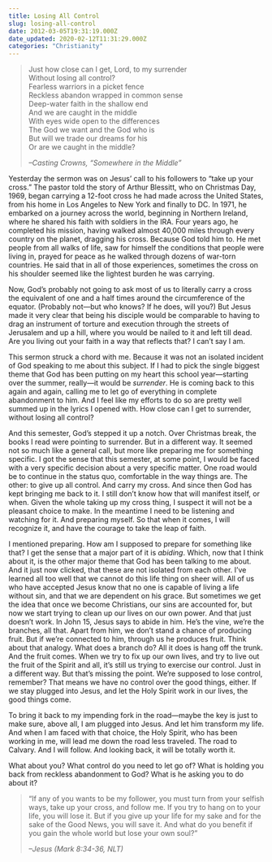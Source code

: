 ```yaml
---
title: Losing All Control
slug: losing-all-control
date: 2012-03-05T19:31:19.000Z
date_updated: 2020-02-12T11:31:29.000Z
categories: "Christianity"
---
```


> Just how close can I get, Lord, to my surrender  
> Without losing all control?  
> Fearless warriors in a picket fence  
> Reckless abandon wrapped in common sense  
> Deep-water faith in the shallow end  
> And we are caught in the middle  
> With eyes wide open to the differences  
> The God we want and the God who is  
> But will we trade our dreams for his  
> Or are we caught in the middle?
>
> <cite>–Casting Crowns, “Somewhere in the Middle”</cite>

Yesterday the sermon was on Jesus’ call to his followers to “take up your cross.” The pastor told the story of Arthur Blessitt, who on Christmas Day, 1969, began carrying a 12-foot cross he had made across the United States, from his home in Los Angeles to New York and finally to DC. In 1971, he embarked on a journey across the world, beginning in Northern Ireland, where he shared his faith with soldiers in the IRA. Four years ago, he completed his mission, having walked almost 40,000 miles through every country on the planet, dragging his cross. Because God told him to. He met people from all walks of life, saw for himself the conditions that people were living in, prayed for peace as he walked through dozens of war-torn countries. He said that in all of those experiences, sometimes the cross on his shoulder seemed like the lightest burden he was carrying.

Now, God’s probably not going to ask most of us to literally carry a cross the equivalent of one and a half times around the circumference of the equator. (Probably not—but who knows? If he does, will you?) But Jesus made it very clear that being his disciple would be comparable to having to drag an instrument of torture and execution through the streets of Jerusalem and up a hill, where you would be nailed to it and left till dead. Are you living out your faith in a way that reflects that? I can’t say I am.

This sermon struck a chord with me. Because it was not an isolated incident of God speaking to me about this subject. If I had to pick the single biggest theme that God has been putting on my heart this school year—starting over the summer, really—it would be *surrender*. He is coming back to this again and again, calling me to let go of everything in complete abandonment to him. And I feel like my efforts to do so are pretty well summed up in the lyrics I opened with. How close can I get to surrender, without losing all control?

And this semester, God’s stepped it up a notch. Over Christmas break, the books I read were pointing to surrender. But in a different way. It seemed not so much like a general call, but more like preparing me for something specific. I got the sense that this semester, at some point, I would be faced with a very specific decision about a very specific matter. One road would be to continue in the status quo, comfortable in the way things are. The other: to give up all control. And carry my cross. And since then God has kept bringing me back to it. I still don’t know how that will manifest itself, or when. Given the whole taking up my cross thing, I suspect it will not be a pleasant choice to make. In the meantime I need to be listening and watching for it. And preparing myself. So that when it comes, I will recognize it, and have the courage to take the leap of faith.

I mentioned preparing. How am I supposed to prepare for something like that? I get the sense that a major part of it is *abiding*. Which, now that I think about it, is the other major theme that God has been talking to me about. And it just now clicked, that these are not isolated from each other. I’ve learned all too well that we cannot do this life thing on sheer will. All of us who have accepted Jesus know that no one is capable of living a life without sin, and that we are dependent on his grace. But sometimes we get the idea that once we become Christians, our sins are accounted for, but now we start trying to clean up our lives on our own power. And that just doesn’t work. In John 15, Jesus says to abide in him. He’s the vine, we’re the branches, all that. Apart from him, we don’t stand a chance of producing fruit. But if we’re connected to him, through us he produces fruit. Think about that analogy. What does a branch do? All it does is hang off the trunk. And the fruit comes. When we try to fix up our own lives, and try to live out the fruit of the Spirit and all, it’s still us trying to exercise our control. Just in a different way. But that’s missing the point. We’re supposed to lose control, remember? That means we have no control over the good things, either. If we stay plugged into Jesus, and let the Holy Spirit work in our lives, the good things come.

To bring it back to my impending fork in the road—maybe the key is just to make sure, above all, I am plugged into Jesus. And let him transform my life. And when I am faced with that choice, the Holy Spirit, who has been working in me, will lead me down the road less traveled. The road to Calvary. And I will follow. And looking back, it will be totally worth it.

What about you? What control do you need to let go of? What is holding you back from reckless abandonment to God? What is he asking you to do about it?

> “If any of you wants to be my follower, you must turn from your selfish ways, take up your cross, and follow me. If you try to hang on to your life, you will lose it. But if you give up your life for my sake and for the sake of the Good News, you will save it. And what do you benefit if you gain the whole world but lose your own soul?”
>
> <cite>–Jesus (Mark 8:34-36, NLT)</cite>
